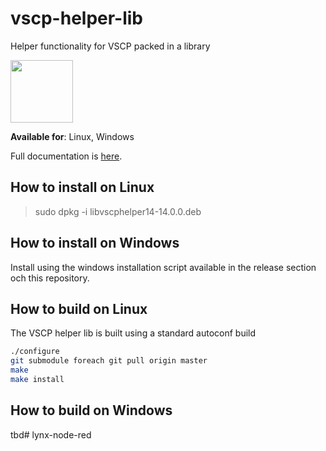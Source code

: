 # vscp-helper-lib

Helper functionality for VSCP packed in a library

<img src="https://vscp.org/images/logo.png" width="100">

**Available for**: Linux, Windows

Full documentation is [here](https://grodansparadis.gitbooks.io/the-vscp-helper-library/).


## How to install on Linux

> sudo dpkg -i libvscphelper14-14.0.0.deb

## How to install on Windows
Install using the windows installation script available in the release section och this repository.

## How to build on Linux
The VSCP helper lib is built using a standard autoconf build

```bash
./configure
git submodule foreach git pull origin master
make
make install
```

## How to build on Windows
tbd# lynx-node-red
